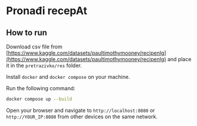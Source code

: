 # Pronađi recepAt

## How to run

Download csv file from [https://www.kaggle.com/datasets/paultimothymooney/recipenlg](https://www.kaggle.com/datasets/paultimothymooney/recipenlg) and place it in the `pretrazivko/res` folder.

Install `docker` and `docker compose` on your machine.

Run the following command:

```bash
docker compose up --build
```

Open your browser and navigate to `http://localhost:8080` or `http://YOUR_IP:8080` from other devices on the same network.
